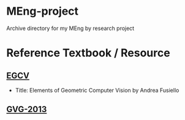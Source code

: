 # MEng-project
Archive directory for my MEng by research project 

# Reference Textbook / Resource

## [EGCV](http://homepages.inf.ed.ac.uk/rbf/CVonline/LOCAL_COPIES/FUSIELLO4/tutorial.html#x1-13002r21)
* Title: Elements of Geometric Computer Vision by Andrea Fusiello

## [GVG-2013](https://cw.felk.cvut.cz/courses/GVG/2013/Lecture/GVG-2013-Lecture.pdf)


